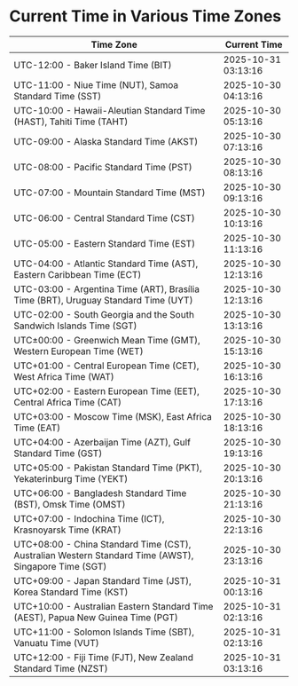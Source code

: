 # Current Time in Various Time Zones

| Time Zone | Current Time |
|-----------|--------------|
| UTC-12:00 - Baker Island Time (BIT) | 2025-10-31 03:13:16 |
| UTC-11:00 - Niue Time (NUT), Samoa Standard Time (SST) | 2025-10-30 04:13:16 |
| UTC-10:00 - Hawaii-Aleutian Standard Time (HAST), Tahiti Time (TAHT) | 2025-10-30 05:13:16 |
| UTC-09:00 - Alaska Standard Time (AKST) | 2025-10-30 07:13:16 |
| UTC-08:00 - Pacific Standard Time (PST) | 2025-10-30 08:13:16 |
| UTC-07:00 - Mountain Standard Time (MST) | 2025-10-30 09:13:16 |
| UTC-06:00 - Central Standard Time (CST) | 2025-10-30 10:13:16 |
| UTC-05:00 - Eastern Standard Time (EST) | 2025-10-30 11:13:16 |
| UTC-04:00 - Atlantic Standard Time (AST), Eastern Caribbean Time (ECT) | 2025-10-30 12:13:16 |
| UTC-03:00 - Argentina Time (ART), Brasília Time (BRT), Uruguay Standard Time (UYT) | 2025-10-30 12:13:16 |
| UTC-02:00 - South Georgia and the South Sandwich Islands Time (SGT) | 2025-10-30 13:13:16 |
| UTC±00:00 - Greenwich Mean Time (GMT), Western European Time (WET) | 2025-10-30 15:13:16 |
| UTC+01:00 - Central European Time (CET), West Africa Time (WAT) | 2025-10-30 16:13:16 |
| UTC+02:00 - Eastern European Time (EET), Central Africa Time (CAT) | 2025-10-30 17:13:16 |
| UTC+03:00 - Moscow Time (MSK), East Africa Time (EAT) | 2025-10-30 18:13:16 |
| UTC+04:00 - Azerbaijan Time (AZT), Gulf Standard Time (GST) | 2025-10-30 19:13:16 |
| UTC+05:00 - Pakistan Standard Time (PKT), Yekaterinburg Time (YEKT) | 2025-10-30 20:13:16 |
| UTC+06:00 - Bangladesh Standard Time (BST), Omsk Time (OMST) | 2025-10-30 21:13:16 |
| UTC+07:00 - Indochina Time (ICT), Krasnoyarsk Time (KRAT) | 2025-10-30 22:13:16 |
| UTC+08:00 - China Standard Time (CST), Australian Western Standard Time (AWST), Singapore Time (SGT) | 2025-10-30 23:13:16 |
| UTC+09:00 - Japan Standard Time (JST), Korea Standard Time (KST) | 2025-10-31 00:13:16 |
| UTC+10:00 - Australian Eastern Standard Time (AEST), Papua New Guinea Time (PGT) | 2025-10-31 02:13:16 |
| UTC+11:00 - Solomon Islands Time (SBT), Vanuatu Time (VUT) | 2025-10-31 02:13:16 |
| UTC+12:00 - Fiji Time (FJT), New Zealand Standard Time (NZST) | 2025-10-31 03:13:16 |
